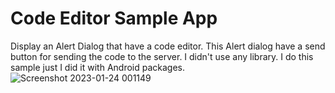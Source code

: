 # Code Editor Sample App
Display an Alert Dialog that have a code editor. This Alert dialog have a send button for sending the code to the server.
I didn't use any library. I do this sample just I did it with Android packages.
![Screenshot 2023-01-24 001149](https://user-images.githubusercontent.com/45434883/214241324-0a97a1a3-de73-429b-97a0-b59470ad13ef.png)
